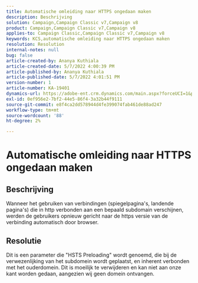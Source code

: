 ```yaml
---
title: Automatische omleiding naar HTTPS ongedaan maken
description: Beschrijving
solution: Campaign,Campaign Classic v7,Campaign v8
product: Campaign,Campaign Classic v7,Campaign v8
applies-to: Campaign Classic,Campaign Classic v7,Campaign v8
keywords: KCS,automatische omleiding naar HTTPS ongedaan maken
resolution: Resolution
internal-notes: null
bug: false
article-created-by: Ananya Kuthiala
article-created-date: 5/7/2022 4:00:39 PM
article-published-by: Ananya Kuthiala
article-published-date: 5/7/2022 4:01:51 PM
version-number: 1
article-number: KA-19401
dynamics-url: https://adobe-ent.crm.dynamics.com/main.aspx?forceUCI=1&pagetype=entityrecord&etn=knowledgearticle&id=0a8b07d3-1ece-ec11-a7b5-0022480a8e40
exl-id: 0ef956e2-7bf2-44e5-86f4-3a32b44f9111
source-git-commit: e8f4ca2dd578944d4fe399074fab461de88ad247
workflow-type: tm+mt
source-wordcount: '88'
ht-degree: 2%

---
```


# Automatische omleiding naar HTTPS ongedaan maken

## Beschrijving

Wanneer het gebruiken van verbindingen (spiegelpagina&#39;s, landende pagina&#39;s) die in http verbonden aan een bepaald subdomain verschijnen, werden de gebruikers opnieuw gericht naar de https versie van de verbinding automatisch door browser.

## Resolutie


Dit is een parameter die &quot;HSTS Preloading&quot; wordt genoemd, die bij de verwezenlijking van het subdomein wordt geplaatst, en inherent verbonden met het ouderdomein. Dit is moeilijk te verwijderen en kan niet aan onze kant worden gedaan, aangezien wij geen domein ontvangen.
